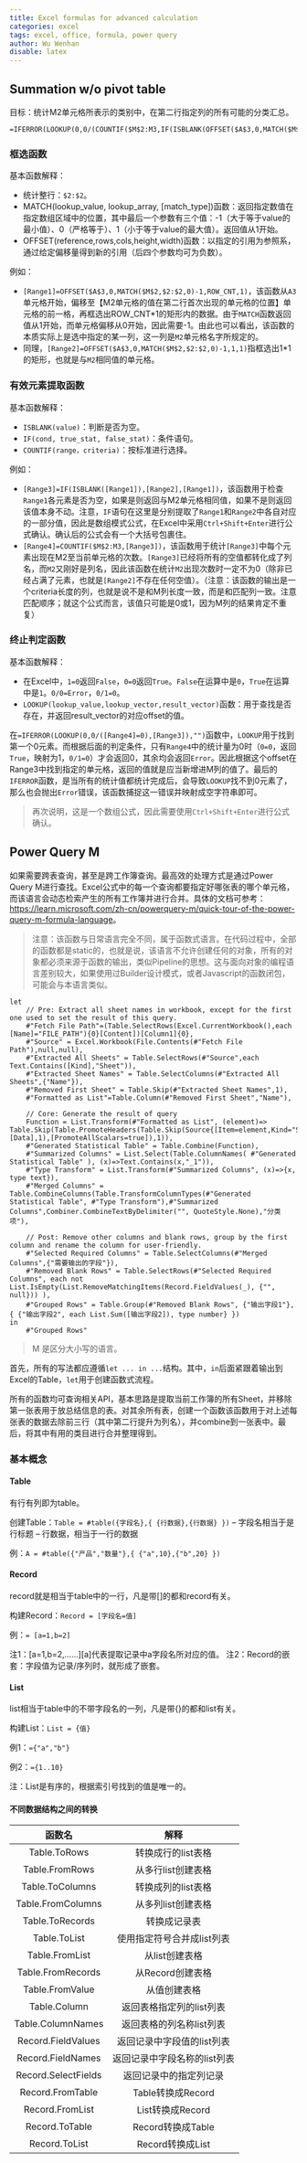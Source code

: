 ```yaml
---
title: Excel formulas for advanced calculation
categories: excel
tags: excel, office, formula, power query
author: Wu Wenhan
disable: latex
---
```


## Summation w/o pivot table

目标：统计M2单元格所表示的类别中，在第二行指定列的所有可能的分类汇总。

```excel
=IFERROR(LOOKUP(0,0/(COUNTIF($M$2:M3,IF(ISBLANK(OFFSET($A$3,0,MATCH($M$2,$2:$2,0)-1,ROW_CNT,1)),OFFSET($A$3,0,MATCH($M$2,$2:$2,0)-1,1,1),OFFSET($A$3,0,MATCH($M$2,$2:$2,0)-1,ROW_CNT,1)))=0),IF(ISBLANK(OFFSET($A$3,0,MATCH($M$2,$2:$2,0)-1,ROW_CNT,1)),OFFSET($A$3,0,MATCH($M$2,$2:$2,0)-1,1,1),OFFSET($A$3,0,MATCH($M$2,$2:$2,0)-1,ROW_CNT,1))),"")
```

### 框选函数

基本函数解释：
- 统计整行：`$2:$2`。
- MATCH(lookup_value, lookup_array, [match_type])函数：返回指定数值在指定数组区域中的位置，其中最后一个参数有三个值：-1（大于等于value的最小值）、0（严格等于）、1（小于等于value的最大值）。返回值从1开始。
- OFFSET(reference,rows,cols,height,width)函数：以指定的引用为参照系，通过给定偏移量得到新的引用（后四个参数均可为负数）。

例如：
- `[Range1]=OFFSET($A$3,0,MATCH($M$2,$2:$2,0)-1,ROW_CNT,1)`，该函数从`A3`单元格开始，偏移至【M2单元格的值在第二行首次出现的单元格的位置】单元格的前一格，再框选出ROW_CNT\*1的矩形内的数据。由于`MATCH`函数返回值从1开始，而单元格偏移从0开始，因此需要-1。由此也可以看出，该函数的本质实际上是选中指定的某一列，这一列是`M2`单元格名字所规定的。
- 同理，`[Range2]=OFFSET($A$3,0,MATCH($M$2,$2:$2,0)-1,1,1)`指框选出1\*1的矩形，也就是与`M2`相同值的单元格。

### 有效元素提取函数

基本函数解释：
- `ISBLANK(value)`：判断是否为空。
- `IF(cond, true_stat, false_stat)`：条件语句。
- `COUNTIF(range，criteria)`：按标准进行选择。

例如：
- `[Range3]=IF(ISBLANK([Range1]),[Range2],[Range1])`，该函数用于检查`Range1`各元素是否为空，如果是则返回与M2单元格相同值，如果不是则返回该值本身不动。注意，`IF`语句在这里是分别提取了`Range1`和`Range2`中各自对应的一部分值，因此是数组模式公式，在Excel中采用`Ctrl+Shift+Enter`进行公式确认。确认后的公式会有一个大括号包裹住。
- `[Range4]=COUNTIF($M$2:M3,[Range3])`，该函数用于统计`[Range3]`中每个元素出现在M2至当前单元格的次数。`[Range3]`已经将所有的空值都转化成了列名，而`M2`又刚好是列名，因此该函数在统计`M2`出现次数时一定不为0（除非已经占满了元素，也就是`[Range2]`不存在任何空值）。（注意：该函数的输出是一个criteria长度的列，也就是说不是和M列长度一致，而是和匹配列一致。注意匹配顺序；就这个公式而言，该值只可能是0或1，因为M列的结果肯定不重复）

### 终止判定函数

基本函数解释：
- 在Excel中，`1=0`返回`False`，`0=0`返回`True`。`False`在运算中是`0`，`True`在运算中是`1`。`0/0=Error`，`0/1=0`。
- `LOOKUP(lookup_value,lookup_vector,result_vector)`函数：用于查找是否存在，并返回result_vector的对应offset的值。

在`=IFERROR(LOOKUP(0,0/([Range4]=0),[Range3]),"")`函数中，`LOOKUP`用于找到第一个0元素。而根据后面的判定条件，只有`Range4`中的统计量为0时（`0=0`，返回`True`，映射为1，`0/1=0`）才会返回0，其余均会返回`Error`。因此根据这个offset在Range3中找到指定的单元格，返回的值就是应当新增进M列的值了。最后的`IFERROR`函数，是当所有的统计值都统计完成后，会导致`LOOKUP`找不到0元素了，那么也会抛出`Error`错误，该函数捕捉这一错误并映射成空字符串即可。

> 再次说明，这是一个数组公式，因此需要使用`Ctrl+Shift+Enter`进行公式确认。


## Power Query M

如果需要跨表查询，甚至是跨工作簿查询。最高效的处理方式是通过Power Query M进行查找。Excel公式中的每一个查询都要指定好哪张表的哪个单元格，而该语言会动态检索产生的所有工作簿并进行合并。具体的文档可参考：<https://learn.microsoft.com/zh-cn/powerquery-m/quick-tour-of-the-power-query-m-formula-language>。

> 注意：该函数与日常语言完全不同，属于函数式语言。在代码过程中，全部的函数都是static的，也就是说，该语言不允许创建任何的对象，所有的对象都必须来源于函数的输出，类似Pipeline的思想。这与面向对象的编程语言差别较大，如果使用过Builder设计模式，或者Javascript的函数闭包，可能会与本语言类似。

```power-query-m
let
    // Pre: Extract all sheet names in workbook, except for the first one used to set the result of this query.
    #"Fetch File Path"=(Table.SelectRows(Excel.CurrentWorkbook(),each [Name]="FILE_PATH"){0}[Content])[Column1]{0},
    #"Source" = Excel.Workbook(File.Contents(#"Fetch File Path"),null,null),
    #"Extracted All Sheets" = Table.SelectRows(#"Source",each Text.Contains([Kind],"Sheet")),
    #"Extracted Sheet Names" = Table.SelectColumns(#"Extracted All Sheets",{"Name"}),
    #"Removed First Sheet" = Table.Skip(#"Extracted Sheet Names",1),
    #"Formatted as List"=Table.Column(#"Removed First Sheet","Name"),

    // Core: Generate the result of query
    Function = List.Transform(#"Formatted as List", (element)=> Table.Skip(Table.PromoteHeaders(Table.Skip(Source{[Item=element,Kind="Sheet"]}[Data],1),[PromoteAllScalars=true]),1)),
    #"Generated Statistical Table" = Table.Combine(Function),
    #"Summarized Columns" = List.Select(Table.ColumnNames( #"Generated Statistical Table" ), (x)=>Text.Contains(x,"_1")),
    #"Type Transform" = List.Transform(#"Summarized Columns", (x)=>{x, type text}),
    #"Merged Columns" = Table.CombineColumns(Table.TransformColumnTypes(#"Generated Statistical Table", #"Type Transform"),#"Summarized Columns",Combiner.CombineTextByDelimiter("", QuoteStyle.None),"分类项"),

    // Post: Remove other columns and blank rows, group by the first column and rename the column for user-friendly.
    #"Selected Required Columns" = Table.SelectColumns(#"Merged Columns",{"需要输出的字段"}),
    #"Removed Blank Rows" = Table.SelectRows(#"Selected Required Columns", each not List.IsEmpty(List.RemoveMatchingItems(Record.FieldValues(_), {"", null})) ),
    #"Grouped Rows" = Table.Group(#"Removed Blank Rows", {"输出字段1"}, { {"输出字段2", each List.Sum([输出字段2]), type number} })
in
    #"Grouped Rows"
```

> M 是区分大小写的语言。

首先，所有的写法都应遵循`let ... in ...`结构。其中，`in`后面紧跟着输出到Excel的Table，`let`用于创建函数式流程。

所有的函数均可查询相关API，基本思路是提取当前工作簿的所有Sheet，并移除第一张表用于放总结信息的表。对其余所有表，创建一个函数该函数用于对上述每张表的数据去除前三行（其中第二行提升为列名），并combine到一张表中。最后，将其中有用的类目进行合并整理得到。

### 基本概念
#### Table

有行有列即为table。

创建Table：`Table = #table({字段名},{ {行数据},{行数据} })`
– 字段名相当于是行标题
– 行数据，相当于一行的数据

例：`A = #table({"产品","数量"},{ {"a",10},{"b",20} })`

#### Record

record就是相当于table中的一行，凡是带\[\]的都和record有关。

构建Record：`Record = [字段名=值]`

例：`= [a=1,b=2]`

注1：[a=1,b=2,……][a]代表提取记录中a字段名所对应的值。
注2：Record的嵌套：字段值为记录/序列时，就形成了嵌套。

#### List
list相当于table中的不带字段名的一列，凡是带{}的都和list有关。

构建List：`List = {值}`

例1：`={"a","b"}`

例2：`={1..10}`

注：List是有序的，根据索引号找到的值是唯一的。


#### 不同数据结构之间的转换
|函数名|解释|
|:---:|:---:|
|Table.ToRows|转换成行的list表格|
|Table.FromRows|从多行list创建表格|
|Table.ToColumns|转换成列的list表格|
|Table.FromColumns|从多列list创建表格|
|Table.ToRecords|转换成记录表|
|Table.ToList|使用指定符号合并成list列表|
|Table.FromList|从list创建表格|
|Table.FromRecords|从Record创建表格|
|Table.FromValue|从值创建表格|
|Table.Column|返回表格指定列的list列表|
|Table.ColumnNames|返回表格的列名称list列表|
|Record.FieldValues|返回记录中字段值的list列表|
|Record.FieldNames|返回记录中字段名称的list列表|
|Record.SelectFields|返回记录中的指定列记录|
|Record.FromTable|Table转换成Record|
|Record.FromList|List转换成Record|
|Record.ToTable|Record转换成Table|
|Record.ToList|Record转换成List|


